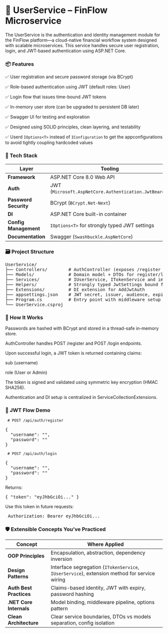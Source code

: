 ﻿# 🔐 UserService – FinFlow Microservice
The UserService is the authentication and identity management module for the FinFlow platform—a cloud-native financial workflow system designed with scalable microservices. This service handles secure user registration, login, and JWT-based authentication using ASP.NET Core.

### 📦 Features
✅ User registration and secure password storage (via BCrypt)

✅ Role-based authentication using JWT (default roles: User)

✅ Login flow that issues time-bound JWT tokens

✅ In-memory user store (can be upgraded to persistent DB later)

✅ Swagger UI for testing and exploration

✅ Designed using SOLID principles, clean layering, and testability

✅ Userd `IOptions<T>` instead of `IConfiguration` to get the appconfigurations to avoid tightly coupling hardcoded values

### 🧠 Tech Stack
| Layer              | Tooling                                                             |
|--------------------|----------------------------------------------------------------------|
| **Framework**       | ASP.NET Core 8.0 Web API                                             |
| **Auth**            | JWT (`Microsoft.AspNetCore.Authentication.JwtBearer`)               |
| **Password Security** | BCrypt (`BCrypt.Net-Next`)                                         |
| **DI**              | ASP.NET Core built-in container                                     |
| **Config Management** | `IOptions<T>` for strongly typed JWT settings                     |
| **Documentation**   | Swagger (`Swashbuckle.AspNetCore`)                                  |


### 🗃️ Project Structure
<pre lang="markdown">
UserService/
├── Controllers/        # AuthController (exposes /register and /login)
├── Models/             # Domain model + DTOs for register/login
├── Services/           # IUserService, ITokenService and implementations
├── Helpers/            # Strongly typed JwtSettings bound from config
├── Extensions/         # DI extension for AddJwtAuth
├── appsettings.json    # JWT secret, issuer, audience, expiry
├── Program.cs          # Entry point with middleware setup
└── UserService.csproj
</pre>

### 🔧 How It Works
Passwords are hashed with BCrypt and stored in a thread-safe in-memory store.

AuthController handles POST /register and POST /login endpoints.

Upon successful login, a JWT token is returned containing claims:

sub (username)

role (User or Admin)

The token is signed and validated using symmetric key encryption (HMAC SHA256).

Authentication and DI setup is centralized in ServiceCollectionExtensions.

### 🔐 JWT Flow Demo

` # POST /api/auth/register`
<pre lang="markdown">
{
  "username": "<yourname>", 
  "password": "<yourpassword>"
} </pre>

` # POST /api/auth/login`
<pre lang="markdown">
{
  "username": "<yourname>", 
  "password": "<yourpassword>"
} </pre>

Returns:

<pre lang="markdown">
{ "token": "eyJhbGciOi..." }</pre>

Use this token in future requests:

<pre lang="markdown"> Authorization: Bearer eyJhbGciOi...</pre>
### 🛡️ Extensible Concepts You’ve Practiced
| Concept               | Where Applied                                                                 |
|------------------------|------------------------------------------------------------------------------|
| **OOP Principles**      | Encapsulation, abstraction, dependency inversion                            |
| **Design Patterns**     | Interface segregation (`ITokenService`, `IUserService`), extension method for service wiring |
| **Auth Best Practices** | Claims-based identity, JWT with expiry, password hashing                    |
| **.NET Core Internals** | Model binding, middleware pipeline, options pattern                         |
| **Clean Architecture**  | Clear service boundaries, DTOs vs models separation, config isolation        |

